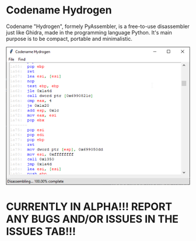 # Codename Hydrogen
Codename "Hydrogen", formely PyAssembler, is a free-to-use disassembler just like Ghidra, made in the programming language Python.
It's main purpose is to be compact, portable and minimalistic.

![Screenshot](assets/showcase.png?raw=true)

# CURRENTLY IN ALPHA!!! REPORT ANY BUGS AND/OR ISSUES IN THE ISSUES TAB!!!